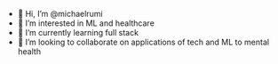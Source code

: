 - 👋 Hi, I’m @michaelrumi
- 👀 I’m interested in ML and healthcare
- 🌱 I’m currently learning full stack
- 💞️ I’m looking to collaborate on applications of tech and ML to mental health

<!---
michaelrumi/michaelrumi is a ✨ special ✨ repository because its `README.md` (this file) appears on your GitHub profile.
You can click the Preview link to take a look at your changes.
--->
